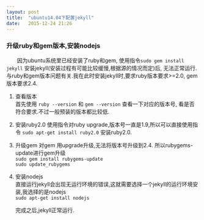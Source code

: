 ```yaml
---
layout: post
title:  "ubuntu14.04下配置jekyll"
date:   2015-12-24 21:26
---
```


### 升级ruby和gem版本,安装nodejs
　　因为ubuntu系统里已经安装了ruby和gem, 使用指令`sudo gem install jekyll` 安装jekyll(安装过程有可能比较缓慢,根据源的情况而定)后, 无法正常运行. 与ruby和gem版本问题有关.我在此时安装jekyll时,要求ruby版本要求>=2.0, gem版本要求2.4.  

1. 查看版本  
    首先使用 `ruby --version` 和 `gem --version` 查看一下对应的版本号, 看是否符合要求.不过一般预装的版本都比较低.  
2. 安装ruby2.0
    使用指令对ruby upgrade,版本号一直是1.9,所以可以直接使用指令 `sudo apt-get install ruby2.0` 安装ruby2.0.  
3. 升级gem
   对gem 用upgrade升级,无法将版本号升级到2.4. 所以rubygems-update进行gem升级  
   `sudo gem install rubygems-update`  
   `sudo update_rubygems`  
4. 安装nodejs  
    直接运行jekyll会出现无运行环境的错误,这就需要选择一个jekyll的运行环境安装,我选择的是nodejs  
    `sudo apt-get install nodejs`  

    完成之后,jekyll正常运行.
